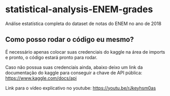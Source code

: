 # statistical-analysis-ENEM-grades
Análise estatística completa do dataset de notas do ENEM no ano de 2018

## Como posso rodar o código eu mesmo?
É necessário apenas colocar suas credenciais do kaggle na área de imports e pronto, o código estará pronto para rodar.

Caso não possua suas credenciais ainda, abaixo deixo um link da documentação do kaggle para conseguir a chave de API pública:
https://www.kaggle.com/docs/api

Link para o vídeo explicativo no youtube:
https://youtu.be/rJkeyhsm0as

